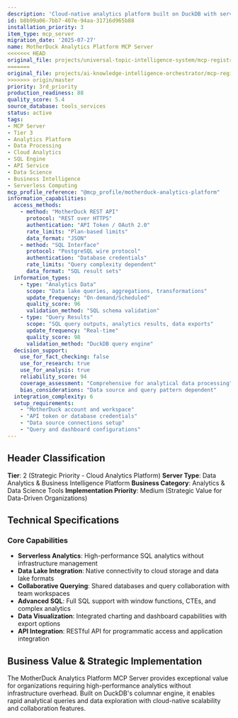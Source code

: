 ```yaml
---
description: 'Cloud-native analytics platform built on DuckDB with serverless data processing. Strategic analytics server providing high-performance SQL analytics, data lake integration, and collaborative data science capabilities with enterprise scalability.'
id: b8b99a06-7bb7-407e-94aa-31716d965b88
installation_priority: 3
item_type: mcp_server
migration_date: '2025-07-27'
name: MotherDuck Analytics Platform MCP Server
<<<<<<< HEAD
original_file: projects/universal-topic-intelligence-system/mcp-registry/detailed-profiles/tier-2/motherduck-analytics-platform-server-profile.md
=======
original_file: projects/ai-knowledge-intelligence-orchestrator/mcp-registry/detailed-profiles/tier-2/motherduck-analytics-platform-server-profile.md
>>>>>>> origin/master
priority: 3rd_priority
production_readiness: 88
quality_score: 5.4
source_database: tools_services
status: active
tags:
- MCP Server
- Tier 3
- Analytics Platform
- Data Processing
- Cloud Analytics
- SQL Engine
- API Service
- Data Science
- Business Intelligence
- Serverless Computing
mcp_profile_reference: "@mcp_profile/motherduck-analytics-platform"
information_capabilities:
  access_methods:
    - method: "MotherDuck REST API"
      protocol: "REST over HTTPS"
      authentication: "API Token / OAuth 2.0"
      rate_limits: "Plan-based limits"
      data_format: "JSON"
    - method: "SQL Interface"
      protocol: "PostgreSQL wire protocol"
      authentication: "Database credentials"
      rate_limits: "Query complexity dependent"
      data_format: "SQL result sets"
  information_types:
    - type: "Analytics Data"
      scope: "Data lake queries, aggregations, transformations"
      update_frequency: "On-demand/Scheduled"
      quality_score: 96
      validation_method: "SQL schema validation"
    - type: "Query Results"
      scope: "SQL query outputs, analytics results, data exports"
      update_frequency: "Real-time"
      quality_score: 98
      validation_method: "DuckDB query engine"
  decision_support:
    use_for_fact_checking: false
    use_for_research: true
    use_for_analysis: true
    reliability_score: 94
    coverage_assessment: "Comprehensive for analytical data processing"
    bias_considerations: "Data source and query pattern dependent"
  integration_complexity: 6
  setup_requirements:
    - "MotherDuck account and workspace"
    - "API token or database credentials"
    - "Data source connections setup"
    - "Query and dashboard configurations"
---
```


## Header Classification
**Tier**: 2 (Strategic Priority - Cloud Analytics Platform)
**Server Type**: Data Analytics & Business Intelligence Platform
**Business Category**: Analytics & Data Science Tools
**Implementation Priority**: Medium (Strategic Value for Data-Driven Organizations)

## Technical Specifications

### Core Capabilities
- **Serverless Analytics**: High-performance SQL analytics without infrastructure management
- **Data Lake Integration**: Native connectivity to cloud storage and data lake formats
- **Collaborative Querying**: Shared databases and query collaboration with team workspaces
- **Advanced SQL**: Full SQL support with window functions, CTEs, and complex analytics
- **Data Visualization**: Integrated charting and dashboard capabilities with export options
- **API Integration**: RESTful API for programmatic access and application integration

## Business Value & Strategic Implementation

The MotherDuck Analytics Platform MCP Server provides exceptional value for organizations requiring high-performance analytics without infrastructure overhead. Built on DuckDB's columnar engine, it enables rapid analytical queries and data exploration with cloud-native scalability and collaboration features.